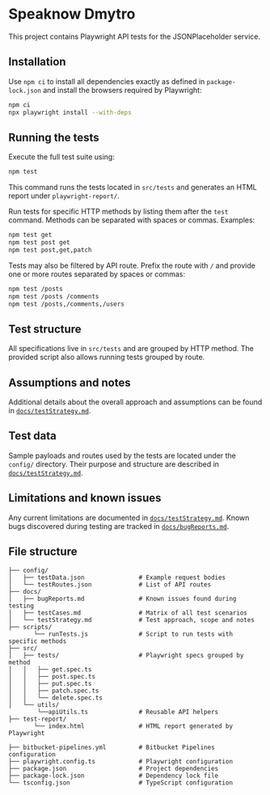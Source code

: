 ﻿# Speaknow Dmytro

This project contains Playwright API tests for the JSONPlaceholder service.

## Installation

Use `npm ci` to install all dependencies exactly as defined in `package-lock.json` and install the browsers required by Playwright:

```bash
npm ci
npx playwright install --with-deps
```

## Running the tests

Execute the full test suite using:

```bash
npm test
```

This command runs the tests located in `src/tests` and generates an HTML report under `playwright-report/`.

Run tests for specific HTTP methods by listing them after the `test` command.
Methods can be separated with spaces or commas. Examples:

```bash
npm test get
npm test post get
npm test post,get,patch
```

Tests may also be filtered by API route. Prefix the route with `/` and provide
one or more routes separated by spaces or commas:

```bash
npm test /posts
npm test /posts /comments
npm test /posts,/comments,/users
```

## Test structure

All specifications live in `src/tests` and are grouped by HTTP method.
The provided script also allows running tests grouped by route.

## Assumptions and notes

Additional details about the overall approach and assumptions can be found in [`docs/testStrategy.md`](docs/testStrategy.md).

## Test data

Sample payloads and routes used by the tests are located under the `config/` directory. Their purpose and structure are described in [`docs/testStrategy.md`](docs/testStrategy.md).

## Limitations and known issues

Any current limitations are documented in [`docs/testStrategy.md`](docs/testStrategy.md). Known bugs discovered during testing are tracked in [`docs/bugReports.md`](docs/bugReports.md).

## File structure

```text
├── config/
│   ├── testData.json          		# Example request bodies
│   └── testRoutes.json         	# List of API routes
├── docs/
│   ├── bugReports.md          		# Known issues found during testing
│   ├── testCases.md            	# Matrix of all test scenarios
│   └── testStrategy.md         	# Test approach, scope and notes
├── scripts/
	   └── runTests.js      		# Script to run tests with specific methods
├── src/
│   ├── tests/                 		# Playwright specs grouped by method
│   │   ├── get.spec.ts
│   │   ├── post.spec.ts
│   │   ├── put.spec.ts
│   │   ├── patch.spec.ts
│   │   └── delete.spec.ts
│   └── utils/
		└──apiUtils.ts				# Reusable API helpers
├── test-report/
	   └── index.html   			# HTML report generated by Playwright
		
├── bitbucket-pipelines.yml    		# Bitbucket Pipelines configuration
├── playwright.config.ts        	# Playwright configuration
├── package.json                	# Project dependencies
├── package-lock.json          		# Dependency lock file
└── tsconfig.json               	# TypeScript configuration
```
